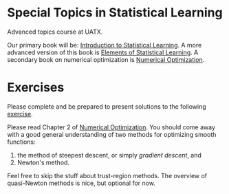 # Special Topics in Statistical Learning

Advanced topics course at UATX.

Our primary book will be: [Introduction to Statistical Learning](https://www.statlearning.com).  A more advanced version of this book is [Elements of Statistical Learning](https://hastie.su.domains/ElemStatLearn/).  A secondary book on numerical optimization is [Numerical Optimization](https://www.math.uci.edu/~qnie/Publications/NumericalOptimization.pdf).

# Exercises

Please complete and be prepared to present solutions to the following [exercise](exercises/ex1.pdf).

Please read Chapter 2 of [Numerical Optimization](https://www.math.uci.edu/~qnie/Publications/NumericalOptimization.pdf).  You should come away with a good general understanding of two methods for optimizing smooth functions:  
1) the method of steepest descent, or simply _gradient descent_, and   
2) Newton's method.  

Feel free to skip the stuff about trust-region methods.  The overview of quasi-Newton methods is nice, but optional for now.  
